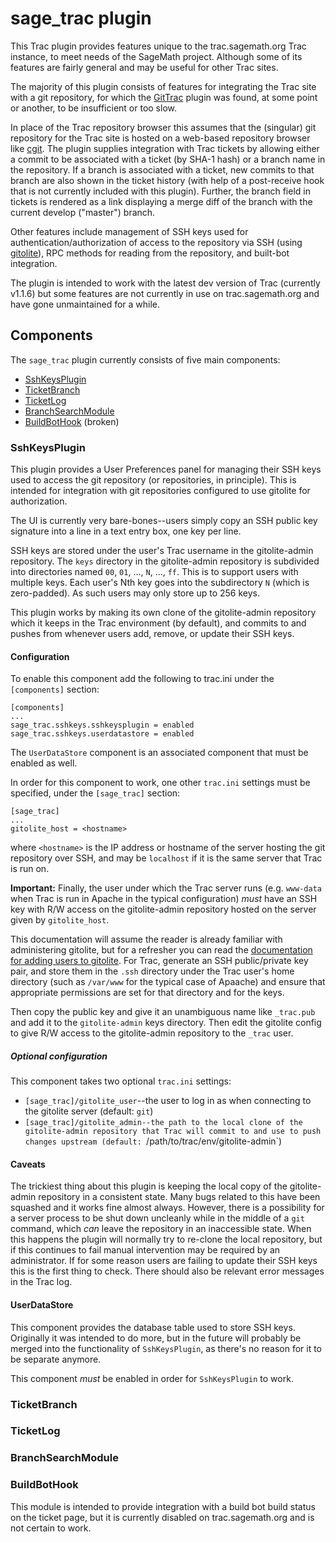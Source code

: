 # sage_trac plugin

This Trac plugin provides features unique to the trac.sagemath.org Trac
instance, to meet needs of the SageMath project. Although some of its
features are fairly general and may be useful for other Trac sites.

The majority of this plugin consists of features for integrating the Trac site
with a git repository, for which the
[GitTrac](https://trac.edgewall.org/wiki/TracGit) plugin was found, at some
point or another, to be insufficient or too slow.

In place of the Trac repository browser this assumes that the (singular) git
repository for the Trac site is hosted on a web-based repository browser
like [cgit](https://git.zx2c4.com/cgit/about/).  The plugin supplies
integration with Trac tickets by allowing either a commit to be associated
with a ticket (by SHA-1 hash) or a branch name in the repository.  If
a branch is associated with a ticket, new commits to that branch are also
shown in the ticket history (with help of a post-receive hook that is not
currently included with this plugin).  Further, the branch field in tickets
is rendered as a link displaying a merge diff of the branch with the current
develop ("master") branch.

Other features include management of SSH keys used for
authentication/authorization of access to the repository via SSH (using
[gitolite](http://gitolite.com/gitolite/index.html)), RPC methods for reading
from the repository, and built-bot integration.

The plugin is intended to work with the latest dev version of Trac
(currently v1.1.6) but some features are not currently in use on
trac.sagemath.org and have gone unmaintained for a while.


## Components

The `sage_trac` plugin currently consists of five main components:

* [SshKeysPlugin](#SshKeysPlugin)
* [TicketBranch](#TicketBranch)
* [TicketLog](#TicketLog)
* [BranchSearchModule](#BranchSearchModule)
* [BuildBotHook](#BuildBotHook) (broken)

### SshKeysPlugin

This plugin provides a User Preferences panel for managing their SSH keys
used to access the git repository (or repositories, in principle).  This
is intended for integration with git repositories configured to use
gitolite for authorization.

The UI is currently very bare-bones--users simply copy an SSH public
key signature into a line in a text entry box, one key per line.

SSH keys are stored under the user's Trac username in the gitolite-admin
repository.  The `keys` directory in the gitolite-admin repository is
subdivided into directories named `00`, `01`, ..., `N`, ..., `ff`.  This
is to support users with multiple keys.  Each user's Nth key goes into the
subdirectory `N` (which is zero-padded).  As such users may only store up
to 256 keys.

This plugin works by making its own clone of the gitolite-admin repository
which it keeps in the Trac environment (by default), and commits to and
pushes from whenever users add, remove, or update their SSH keys.

#### Configuration

To enable this component add the following to trac.ini under the
`[components]` section:

```
[components]
...
sage_trac.sshkeys.sshkeysplugin = enabled
sage_trac.sshkeys.userdatastore = enabled
```

The `UserDataStore` component is an associated component that must be enabled
as well.

In order for this component to work, one other `trac.ini` settings must be
specified, under the `[sage_trac]` section:

```
[sage_trac]
...
gitolite_host = <hostname>
```

where `<hostname>` is the IP address or hostname of the server hosting the
git repository over SSH, and may be `localhost` if it is the same server that
Trac is run on.

**Important:** Finally, the user under which the Trac server runs (e.g.
`www-data` when Trac is run in Apache in the typical configuration) *must* have
an SSH key with R/W access on the gitolite-admin repository hosted on the
server given by `gitolite_host`.

This documentation will assume the reader is already familiar with
administering gitolite, but for a refresher you can read the
[documentation for adding users to gitolite](http://gitolite.com/gitolite/basic-admin.html#users).
For Trac, generate an SSH public/private key pair, and store them
in the `.ssh` directory under the Trac user's home directory (such as
`/var/www` for the typical case of Apaache) and ensure that appropriate
permissions are set for that directory and for the keys.

Then copy the public key and give it an unambiguous name like
`_trac.pub` and add it to the `gitolite-admin` keys directory.  Then
edit the gitolite config to give R/W access to the gitolite-admin
repository to the `_trac` user.

##### Optional configuration

This component takes two optional `trac.ini` settings:

* `[sage_trac]/gitolite_user`--the user to log in as when connecting to
  the gitolite server (default: `git`)
* `[sage_trac]/gitolite_admin--the path to the local clone of the
  gitolite-admin repository that Trac will commit to and use to push changes
  upstream (default: `/path/to/trac/env/gitolite-admin`)

#### Caveats

The trickiest thing about this plugin is keeping the local copy of the
gitolite-admin repository in a consistent state.  Many bugs related to
this have been squashed and it works fine almost always.  However, there
is a possibility for a server process to be shut down uncleanly while
in the middle of a `git` command, which *can* leave the repository in an
inaccessible state.  When this happens the plugin will normally try to
re-clone the local repository, but if this continues to fail manual
intervention may be required by an administrator.  If for some reason
users are failing to update their SSH keys this is the first thing to check.
There should also be relevant error messages in the Trac log.

#### UserDataStore

This component provides the database table used to store SSH keys.  Originally
it was intended to do more, but in the future will probably be merged into
the functionality of `SshKeysPlugin`, as there's no reason for it to be
separate anymore.

This component *must* be enabled in order for `SshKeysPlugin` to work.


### TicketBranch


### TicketLog


### BranchSearchModule


### BuildBotHook

This module is intended to provide integration with a build bot build status
on the ticket page, but it is currently disabled on trac.sagemath.org and is
not certain to work.
